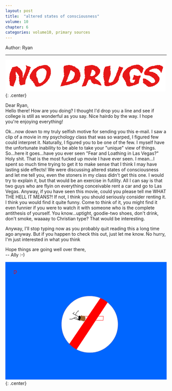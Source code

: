 ```yaml
---
layout: post
title:  "altered states of consciousness"
volume: 10
chapter: 6
categories: volume10, primary sources
---
```


Author: Ryan

<hr/>

![star bar](/assets/img/no_drugs.gif){: .center}

Dear Ryan,  
Hello there! How are you doing? I thought I'd drop you a line and see if college
is still as wonderful as you say. Nice hairdo by the way. I hope you're
enjoying everything!  
  


Ok...now down to my truly selfish motive for sending you this e-mail. I saw a
clip of a movie in my psychology class that was so warped, I figured few could
interpret it. Naturally, I figured you to be one of the few. I myself have the
unfortunate inability to be able to take your "unique" view of things.
So...here it goes...have you ever seen "Fear and Loathing in Las Vegas?" Holy
shit. That is the most fucked up movie I have ever seen. I mean...I spent so
much time trying to get it to make sense that I think I may have lasting side
effects! We were discussing altered states of consciousness and let me tell
you, even the stoners in my class didn't get this one. I would try to explain
it, but that would be an exercise in futility. All I can say is that two guys
who are flyin on everything conceivable rent a car and go to Las Vegas.
Anyway, if you have seen this movie, could you please tell me WHAT THE HELL IT
MEANS?! If not, I think you should seriously consider renting it. I think you
would find it quite funny. Come to think of it, you might find it even funnier
if you were to watch it with someone who is the complete antithesis of
yourself. You know...uptight, goodie-two shoes, don't drink, don't smoke,
waaaay to Christian type? That would be interesting.  
  


Anyway, I'll stop typing now as you probably quit reading this a long time ago
anyway. But if you happen to check this out, just let me know. No hurry, I'm
just interested in what you think  
  

  
Hope things are going well over there,  
-- Ally :-)   

![star bar](/assets/img/no_drugs2.gif){: .center}